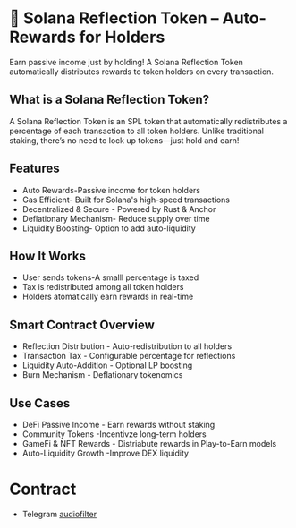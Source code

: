 # 🚀 Solana Reflection Token – Auto-Rewards for Holders

Earn passive income just by holding!
A Solana Reflection Token automatically distributes rewards to token holders on every transaction.

## What is a Solana Reflection Token?
A Solana Reflection Token is an SPL token that automatically redistributes a percentage of each transaction to all token holders. Unlike traditional staking, there’s no need to lock up tokens—just hold and earn!


## Features
- Auto Rewards-Passive income for token holders
- Gas Efficient- Built for Solana's high-speed transactions
- Decentralized & Secure - Powered by Rust & Anchor
- Deflationary  Mechanism- Reduce supply over time
- Liquidity Boosting- Option to add auto-liquidity

## How It Works

- User sends tokens-A smalll percentage is taxed
- Tax is redistributed among all token holders
- Holders atomatically earn rewards in real-time

## Smart Contract Overview

- Reflection Distribution - Auto-redistribution to all holders
- Transaction Tax - Configurable percentage for reflections
- Liquidity Auto-Addition - Optional LP boosting
- Burn Mechanism - Deflationary tokenomics

## Use Cases

- DeFi Passive Income - Earn rewards without staking
- Community Tokens -Incentivze long-term holders
- GameFi & NFT Rewards - Distriabute rewards in Play-to-Earn models
- Auto-Liquidity Growth -Improve DEX liquidity

# Contract
- Telegram [audiofilter](https://t.me/audiofilter)
